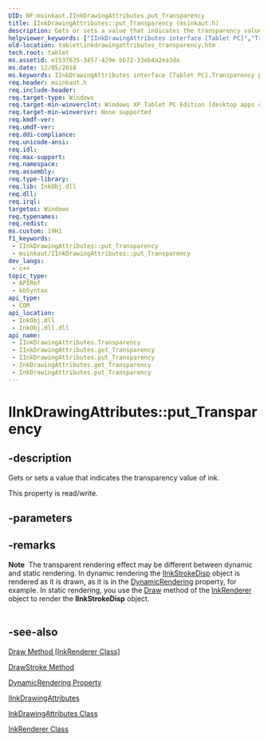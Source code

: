 ```yaml
---
UID: NF:msinkaut.IInkDrawingAttributes.put_Transparency
title: IInkDrawingAttributes::put_Transparency (msinkaut.h)
description: Gets or sets a value that indicates the transparency value of ink.
helpviewer_keywords: ["IInkDrawingAttributes interface [Tablet PC]","Transparency property","IInkDrawingAttributes.Transparency","IInkDrawingAttributes.put_Transparency","IInkDrawingAttributes::Transparency","IInkDrawingAttributes::get_Transparency","IInkDrawingAttributes::put_Transparency","InkDrawingAttributes.get_Transparency","InkDrawingAttributes.put_Transparency","Transparency property [Tablet PC]","Transparency property [Tablet PC]","IInkDrawingAttributes interface","e1537635-3457-429e-bb72-33eb4a2ea3da","get_Transparency","msinkaut/IInkDrawingAttributes::Transparency","msinkaut/IInkDrawingAttributes::get_Transparency","msinkaut/IInkDrawingAttributes::put_Transparency","put_Transparency","tablet.inkdrawingattributes_transparency"]
old-location: tablet\inkdrawingattributes_transparency.htm
tech.root: tablet
ms.assetid: e1537635-3457-429e-bb72-33eb4a2ea3da
ms.date: 12/05/2018
ms.keywords: IInkDrawingAttributes interface [Tablet PC],Transparency property, IInkDrawingAttributes.Transparency, IInkDrawingAttributes.put_Transparency, IInkDrawingAttributes::Transparency, IInkDrawingAttributes::get_Transparency, IInkDrawingAttributes::put_Transparency, InkDrawingAttributes.get_Transparency, InkDrawingAttributes.put_Transparency, Transparency property [Tablet PC], Transparency property [Tablet PC],IInkDrawingAttributes interface, e1537635-3457-429e-bb72-33eb4a2ea3da, get_Transparency, msinkaut/IInkDrawingAttributes::Transparency, msinkaut/IInkDrawingAttributes::get_Transparency, msinkaut/IInkDrawingAttributes::put_Transparency, put_Transparency, tablet.inkdrawingattributes_transparency
req.header: msinkaut.h
req.include-header: 
req.target-type: Windows
req.target-min-winverclnt: Windows XP Tablet PC Edition [desktop apps only]
req.target-min-winversvr: None supported
req.kmdf-ver: 
req.umdf-ver: 
req.ddi-compliance: 
req.unicode-ansi: 
req.idl: 
req.max-support: 
req.namespace: 
req.assembly: 
req.type-library: 
req.lib: InkObj.dll
req.dll: 
req.irql: 
targetos: Windows
req.typenames: 
req.redist: 
ms.custom: 19H1
f1_keywords:
 - IInkDrawingAttributes::put_Transparency
 - msinkaut/IInkDrawingAttributes::put_Transparency
dev_langs:
 - c++
topic_type:
 - APIRef
 - kbSyntax
api_type:
 - COM
api_location:
 - InkObj.dll
 - InkObj.dll.dll
api_name:
 - IInkDrawingAttributes.Transparency
 - IInkDrawingAttributes.get_Transparency
 - IInkDrawingAttributes.put_Transparency
 - InkDrawingAttributes.get_Transparency
 - InkDrawingAttributes.put_Transparency
---
```


# IInkDrawingAttributes::put_Transparency


## -description

Gets or sets a value that indicates the transparency value of ink.



This property is read/write.

## -parameters

## -remarks

<div class="alert"><b>Note</b>  The transparent rendering effect may be different between dynamic and static rendering. In dynamic rendering the <a href="/windows/desktop/api/msinkaut/nn-msinkaut-iinkstrokedisp">IInkStrokeDisp</a> object is rendered as it is drawn, as it is in the <a href="/windows/desktop/api/msinkaut/nf-msinkaut-iinkoverlay-get_dynamicrendering">DynamicRendering</a> property, for example. In static rendering, you use the <a href="/windows/desktop/api/msinkaut/nf-msinkaut-iinkrenderer-draw">Draw</a> method of the <a href="/windows/desktop/tablet/inkrenderer-class">InkRenderer</a> object to render the <b>IInkStrokeDisp</b> object.</div>
<div> </div>

## -see-also

<a href="/windows/desktop/api/msinkaut/nf-msinkaut-iinkrenderer-draw">Draw Method [InkRenderer Class]</a>



<a href="/windows/desktop/api/msinkaut/nf-msinkaut-iinkrenderer-drawstroke">DrawStroke Method</a>



<a href="/windows/desktop/api/msinkaut/nf-msinkaut-iinkoverlay-get_dynamicrendering">DynamicRendering Property</a>



<a href="../msinkaut/nn-msinkaut-iinkdrawingattributes.md">IInkDrawingAttributes</a>



<a href="/windows/desktop/tablet/inkdrawingattributes-class">InkDrawingAttributes Class</a>



<a href="/windows/desktop/tablet/inkrenderer-class">InkRenderer Class</a>
